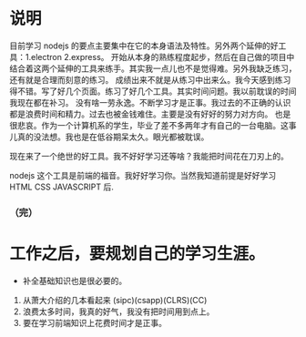 # 说明

 目前学习 nodejs 的要点主要集中在它的本身语法及特性。另外两个延伸的好工具：1.electron 2.express。
 开始从本身的熟练程度起步，然后在自己做的项目中结合着这两个延伸的工具来练手。其实我一点儿也不是觉得难。另外我缺乏练习，还有就是合理而刻意的练习。
 成绩出来不就是从练习中出来么。我今天感到练习得不错。写了好几个页面。练习了好几个工具。其实时间问题。我以前耽误的时间我现在都在补习。
 没有啥一劳永逸。不断学习才是正事。我过去的不正确的认识都是浪费时间和精力。过去也被金钱难住。主要是没有好好的努力对方向。
 也是很悲哀。作为一个计算机系的学生，毕业了差不多两年才有自己的一台电脑。这事儿真的没法想。我也是在低谷期呆太久。眼光都被耽误。

 现在来了一个绝世的好工具。我不好好学习还等啥？我能把时间花在刀刃上的。

 nodejs 这个工具是前端的福音。我好好学习你。当然我知道前提是好好学习 HTML CSS JAVASCRIPT 后.

### （完）

# 工作之后，要规划自己的学习生涯。
* 补全基础知识也是很必要的。
 1. 从萧大介绍的几本看起来 (sipc)(csapp)(CLRS)(CC)
 2. 浪费太多时间，我真的好气，我没有把时间用到点上。
 3. 要在学习前端知识上花费时间才是正事。
